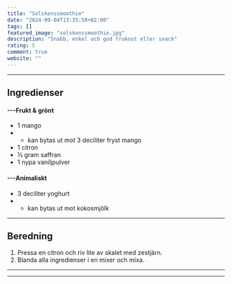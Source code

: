 ```yaml
---
title: "Solskenssmoothie"
date: "2024-09-04T13:35:58+02:00"
tags: []
featured_image: "solskenssmoothie.jpg"
description: "Snabb, enkel och god frukost eller snack"
rating: 5
comment: true
website: ""
---
```


---

## Ingredienser

#### ---Frukt & grönt
- 1 mango
- - kan bytas ut mot 3 deciliter fryst mango
- 1 citron
- ½ gram saffran
- 1 nypa vaniljpulver

#### ---Animaliskt
- 3 deciliter yoghurt 
- - kan bytas ut mot kokosmjölk

---

## Beredning

1. Pressa en citron och riv lite av skalet med zestjärn.
2. Blanda alla ingredienser i en mixer och mixa.



---
---
